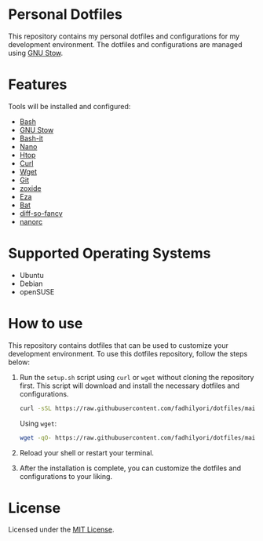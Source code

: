 # Personal Dotfiles

This repository contains my personal dotfiles and configurations for my development environment. The dotfiles and configurations are managed using [GNU Stow](https://www.gnu.org/software/stow/).

# Features
Tools will be installed and configured:
- [Bash](https://www.gnu.org/software/bash/)
- [GNU Stow](https://www.gnu.org/software/stow/)
- [Bash-it](https://github.com/Bash-it/bash-it)
- [Nano](https://www.nano-editor.org/)
- [Htop](https://htop.dev/)
- [Curl](https://curl.se/)
- [Wget](https://www.gnu.org/software/wget/)
- [Git](https://git-scm.com/)
- [zoxide](https://github.com/ajeetdsouza/zoxide)
- [Eza](https://github.com/eza-community/eza)
- [Bat](https://github.com/sharkdp/bat)
- [diff-so-fancy](https://github.com/so-fancy/diff-so-fancy)
- [nanorc](https://github.com/scopatz/nanorc/)

# Supported Operating Systems
- Ubuntu
- Debian
- openSUSE

# How to use

This repository contains dotfiles that can be used to customize your development environment. To use this dotfiles repository, follow the steps below:

1. Run the `setup.sh` script using `curl` or `wget` without cloning the repository first. This script will download and install the necessary dotfiles and configurations.

    ```bash
    curl -sSL https://raw.githubusercontent.com/fadhilyori/dotfiles/main/setup.sh | bash
    ```
    Using `wget`:
    ```bash
    wget -qO- https://raw.githubusercontent.com/fadhilyori/dotfiles/main/setup.sh | bash
    ```

1. Reload your shell or restart your terminal.
1. After the installation is complete, you can customize the dotfiles and configurations to your liking.

# License

Licensed under the [MIT License](LICENSE).
